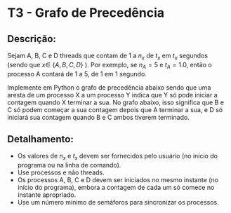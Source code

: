 # T3 - Grafo de Precedência

## Descrição:
 Sejam A, B, C e D threads que contam de 1 a $n_x$ de $t_x$ em $t_x$ segundos (sendo que $x ∈$ {$A, B, C, D$} ). Por exemplo, se $n_A = 5$ e $t_A = 1.0$, então o processo A contará de 1 a 5, de 1 em 1 segundo.

 Implemente em Python o grafo de precedência abaixo sendo que uma aresta de um processo X a um processo Y indica que Y só pode iniciar a contagem quando X terminar a sua. No grafo abaixo, isso significa que B e C só podem começar a sua contagem depois que A terminar a sua, e D só iniciará sua contagem quando B e C ambos tiverem terminado.

## Detalhamento:
 - Os valores de $n_x$ e $t_x$ devem ser fornecidos pelo usuário (no início do programa ou na linha de comando).
 - Use processos e não threads.
 - Os processos A, B, C e D devem ser iniciados no mesmo instante (no início do programa), embora a contagem de cada um só comece no instante apropriado.
- Use um número mínimo de semáforos para sincronizar os processos.
